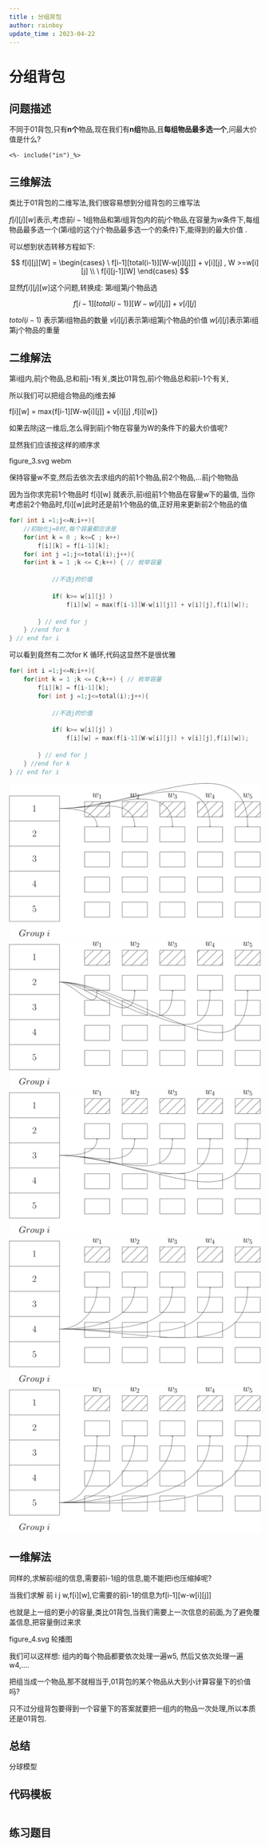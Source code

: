 ```yaml
---
title : 分组背包
author: rainboy
update_time : 2023-04-22
---
```


<script setup>
import gallery from '~/bookComponents/gallery.vue'
</script>

# 分组背包

## 问题描述

不同于01背包,只有**n个**物品,现在我们有**n组**物品,且**每组物品最多选一个**,问最大价值是什么?

```plaintext
<%- include("in")_%>
```


## 三维解法

类比于01背包的二维写法,我们很容易想到分组背包的三维写法

$f[i][j][w]$表示,考虑前$i-1$组物品和第$i$组背包内的前$j$个物品,在容量为$w$条件下,每组物品最多选一个(第$i$组的这个$j$个物品最多选一个的条件)下,能得到的最大价值 .

可以想到状态转移方程如下:

$$
f[i][j][W]   =  \begin{cases}
\ f[i-1][total(i-1)][W-w[i][j]]] + v[i][j] , W >=w[i][j] \\
\ f[i][j-1][W]
\end{cases}
$$

显然$f[i][j][w]$这个问题,转换成:
第$i$组第$j$个物品选

$$
f[i-1][total(i-1)][W - w[i][j]] + v[i][j]
$$

$totol(i-1)$ 表示第i组物品的数量
$v[i][j]$表示第i组第j个物品的价值
$w[i][j]$表示第i组第j个物品的重量

## 二维解法

第i组内,前j个物品,总和前j-1有关,类比01背包,前i个物品总和前i-1个有关,

所以我们可以把组合物品的j维去掉

f[i][w] = max{f[i-1][W-w[i][j]] + v[i][j] ,f[i][w]}

如果去除j这一维后,怎么得到前j个物在容量为W的条件下的最大价值呢?


显然我们应该按这样的顺序求

figure_3.svg webm

保持容量w不变,然后去依次去求组内的前1个物品,前2个物品,...前j个物物品

因为当你求完前1个物品时 f[i][w] 就表示,前i组前1个物品在容量w下的最值,
当你考虑前2个物品时,f[i][w]此时还是前1个物品的值,正好用来更新前2个物品的值

```c
for( int i =1;j<=N;i++){
    //初始化j=0时,每个容量都应该是
    for(int k = 0 ; k<=C ; k++)
        f[i][k] = f[i-1][k];
    for( int j =1;j<=total(i);j++){
    for(int k = 1 ;k <= C;k++) { // 枚举容量

            //不选j的价值
            
            if( k>= w[i][j] )
                f[i][w] = max(f[i-1][W-w[i][j]] + v[i][j],f[i][w]);

        } // end for j
    } //end for k
} // end for i
```

可以看到竟然有二次for K 循环,代码这显然不是很优雅

```cpp {1-2}
for( int i =1;j<=N;i++){
    for(int k = 1 ;k <= C;k++) { // 枚举容量
        f[i][k] = f[i-1][k];
        for( int j =1;j<=total(i);j++){

            //不选j的价值
            
            if( k>= w[i][j] )
                f[i][w] = max(f[i-1][W-w[i][j]] + v[i][j],f[i][w]);

        } // end for j
    } //end for k
} // end for i
```

<gallery title="二维解法">
<img src="./asym/figux_1.svg"/>
<img src="./asym/figux_2.svg"/>
<img src="./asym/figux_3.svg"/>
<img src="./asym/figux_4.svg"/>
<img src="./asym/figux_5.svg"/>
</gallery>


## 一维解法

同样的,求解前i组的信息,需要前i-1组的信息,能不能把i也压缩掉呢?

当我们求解 前 i j w,f[i][w],它需要的前i-1的信息为f[i-1][w-w[i][j]]

也就是上一组的更小的容量,类比01背包,当我们需要上一次信息的前面,为了避免覆盖信息,把容量倒过来求


figure_4.svg 轮播图


我们可以这样想:
组内的每个物品都要依次处理一遍w5,
然后又依次处理一遍w4,....

把组当成一个物品,那不就相当于,01背包的某个物品从大到小计算容量下的价值吗?

只不过分组背包要得到一个容量下的答案就要把一组内的物品一次处理,所以本质还是01背包.


## 总结

分球模型

## 代码模板
```
```
## 练习题目
